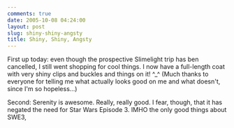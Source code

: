 ```yaml
---
comments: true
date: 2005-10-08 04:24:00
layout: post
slug: shiny-shiny-angsty
title: Shiny, Shiny, Angsty
---
```


First up today: even though the prospective Slimelight trip has ben cancelled, I still went shopping for cool things.  I now have a full-length coat with very shiny clips and buckles and things on it! ^_^  (Much thanks to everyone for telling me what actually looks good on me and what doesn't, since I'm so hopeless...)  

Second: Serenity is awesome.  Really, really good.  I fear, though, that it has negated the need for Star Wars Episode 3.  IMHO the only good things about SWE3, 
